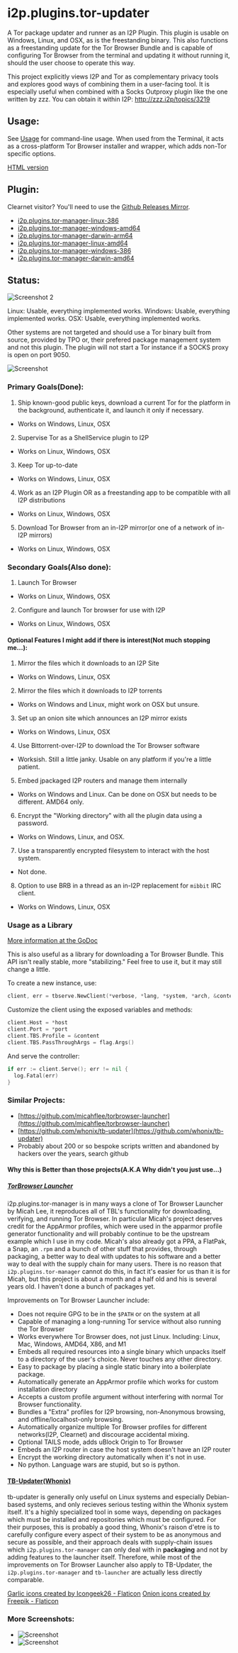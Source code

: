 # i2p.plugins.tor-updater

A Tor package updater and runner as an I2P Plugin. This plugin is
usable on Windows, Linux, and OSX, as is the freestanding binary.
This also functions as a freestanding update for the Tor Browser
Bundle and is capable of configuring Tor Browser from the terminal
and updating it without running it, should the user choose to operate
this way.

This project explicitly views I2P and Tor as complementary privacy
tools and explores good ways of combining them in a user-facing tool.
It is especially useful when combined with a Socks Outproxy plugin
like the one written by zzz. You can obtain it within I2P: http://zzz.i2p/topics/3219

Usage:
------

See [Usage](USAGE.md) for command-line usage. When used from the Terminal,
it acts as a cross-platform Tor Browser installer and wrapper, which adds
non-Tor specific options.

[HTML version](usage.html)

Plugin:
-------

Clearnet visitor? You'll need to use the [Github Releases Mirror](https://github.com/eyedeekay/i2p.plugins.tor-manager/releases/).

- [i2p.plugins.tor-manager-linux-386](https://github.com/eyedeekay/i2p.plugins.tor-manager/releases/download/0.0.4/i2p.plugins.tor-manager-linux-386.su3)
- [i2p.plugins.tor-manager-windows-amd64](https://github.com/eyedeekay/i2p.plugins.tor-manager/releases/download/0.0.4/i2p.plugins.tor-manager-windows-amd64.su3)
- [i2p.plugins.tor-manager-darwin-arm64](https://github.com/eyedeekay/i2p.plugins.tor-manager/releases/download/0.0.4/i2p.plugins.tor-manager-darwin-arm64.su3)
- [i2p.plugins.tor-manager-linux-amd64](https://github.com/eyedeekay/i2p.plugins.tor-manager/releases/download/0.0.4/i2p.plugins.tor-manager-linux-amd64.su3)
- [i2p.plugins.tor-manager-windows-386](https://github.com/eyedeekay/i2p.plugins.tor-manager/releases/download/0.0.4/i2p.plugins.tor-manager-windows-386.su3)
- [i2p.plugins.tor-manager-darwin-amd64](https://github.com/eyedeekay/i2p.plugins.tor-manager/releases/download/0.0.4/i2p.plugins.tor-manager-darwin-amd64.su3)

Status:
-------

![Screenshot 2](screenshot-console.png)

Linux: Usable, everything implemented works.
Windows: Usable, everything implemented works.
OSX: Usable, everything implemented works.

Other systems are not targeted and should use a Tor binary built from source,
provided by TPO or, their prefered package management system and not this plugin.
The plugin will not start a Tor instance if a SOCKS proxy is open on port 9050.

![Screenshot](screenshot-i2pbrowser.png)

### Primary Goals(Done):

1. Ship known-good public keys, download a current Tor for the platform in the background, authenticate it, and launch it only if necessary.
 - Works on Windows, Linux, OSX
2. Supervise Tor as a ShellService plugin to I2P
 - Works on Linux, Windows, OSX
3. Keep Tor up-to-date
 - Works on Windows, Linux, OSX
4. Work as an I2P Plugin OR as a freestanding app to be compatible with all I2P distributions
 - Works on Linux, Windows, OSX
5. Download Tor Browser from an in-I2P mirror(or one of a network of in-I2P mirrors)
 - Works on Linux, Windows, OSX

### Secondary Goals(Also done):

1. Launch Tor Browser
 - Works on Linux, Windows, OSX
2. Configure and launch Tor browser for use with I2P
 - Works on Linux, Windows, OSX

#### Optional Features I might add if there is interest(Not much stopping me...):

1. Mirror the files which it downloads to an I2P Site
 - Works on Windows, Linux, OSX
2. Mirror the files which it downloads to I2P torrents
 - Works on Windows and Linux, might work on OSX but unsure.
3. Set up an onion site which announces an I2P mirror exists
 - Works on Windows, Linux, OSX
4. Use Bittorrent-over-I2P to download the Tor Browser software
 - Worksish. Still a little janky. Usable on any platform if you're a little patient.
5. Embed jpackaged I2P routers and manage them internally
 - Works on Windows and Linux. Can be done on OSX but needs to be different. AMD64 only.
6. Encrypt the "Working directory" with all the plugin data using a password.
 - Works on Windows, Linux, and OSX.
7. Use a transparently encrypted filesystem to interact with the host system.
 - Not done.
8. Option to use BRB in a thread as an in-I2P replacement for `mibbit` IRC client.
 - Works on Windows, Linux, OSX

### Usage as a Library

[More information at the GoDoc](https://pkg.go.dev/i2pgit.org/idk/i2p.plugins.tor-manager)

This is also useful as a library for downloading a Tor Browser Bundle. This API
isn't really stable, more "stabilizing." Feel free to use it, but it may still
change a little.

To create a new instance, use:

``` Go
client, err = tbserve.NewClient(*verbose, *lang, *system, *arch, &content)
```

Customize the client using the exposed variables and methods:

``` Go
client.Host = *host
client.Port = *port
client.TBS.Profile = &content
client.TBS.PassThroughArgs = flag.Args()
```

And serve the controller:

``` Go
if err := client.Serve(); err != nil {
  log.Fatal(err)
}
```

### Similar Projects:

- [https://github.com/micahflee/torbrowser-launcher](https://github.com/micahflee/torbrowser-launcher)
- [https://github.com/whonix/tb-updater](https://github.com/whonix/tb-updater)
- Probably about 200 or so bespoke scripts written and abandoned by hackers over the years, search github

#### Why this is Better than those projects(A.K.A Why didn't you just use...)

##### [TorBrowser Launcher](https://github.com/micahfleee/torbrowser-launcher)

i2p.plugins.tor-manager is in many ways a clone of Tor Browser Launcher by Micah Lee,
it reproduces all of TBL's functionality for downloading, verifying, and running
Tor Browser. In particular Micah's project deserves credit for the AppArmor profiles,
which were used in the apparmor profile generator functionality and will probably
continue to be the upstream example which I use in my code. Micah's also already got
a PPA, a FlatPak, a Snap, an `.rpm` and a bunch of other stuff that provides, through
packaging, a better way to deal with updates to his software and a better way to deal
with the supply chain for many users. There is no reason that `i2p.plugins.tor-manager`
cannot do this, in fact it's easier for us than it is for Micah, but this project is
about a month and a half old and his is several years old. I haven't done a bunch of
packages yet.

Improvements on Tor Browser Launcher include:

 - Does not require GPG to be in the `$PATH` or on the system at all
 - Capable of managing a long-running Tor service without also running the Tor Browser
 - Works everywhere Tor Browser does, not just Linux. Including:
  Linux, Mac, Windows, AMD64, X86, and M1
 - Embeds all required resources into a single binary which unpacks itself to a directory
  of the user's choice. Never touches any other directory.
 - Easy to package by placing a single static binary into a boilerplate package.
 - Automatically generate an AppArmor profile which works for custom installation directory
 - Accepts a custom profile argument without interfering with normal Tor Browser
  functionality.
 - Bundles a "Extra" profiles for I2P browsing, non-Anonymous browsing, and
  offline/localhost-only browsing.
 - Automatically organize multiple Tor Browser profiles for different networks(I2P,
  Clearnet) and discourage accidental mixing.
 - Optional TAILS mode, adds uBlock Origin to Tor Browser
 - Embeds an I2P router in case the host system doesn't have an I2P router
 - Encrypt the working directory automatically when it's not in use.
 - No python. Language wars are stupid, but so is python.

#### [TB-Updater(Whonix)](https://github.com/whonix/tb-updater)

tb-updater is generally only useful on Linux systems and especially Debian-based systems,
and only recieves serious testing within the Whonix system itself. It's a highly specialized
tool in some ways, depending on packages which must be installed and repositories which must
be configured. For their purposes, this is probably a good thing, Whonix's raison d'etre is
to carefully configure every aspect of their system to be as anonymous and secure as possible,
and their approach deals with supply-chain issues which `i2p.plugins.tor-manager` can only
deal with in **packaging** and not by adding features to the launcher itself. Therefore, while
most of the improvements on Tor Browser Launcher also apply to TB-Updater, the
`i2p.plugins.tor-manager` and `tb-launcher` are actually less directly comparable.

<a href="https://www.flaticon.com/free-icons/garlic" title="garlic icons">Garlic icons created by Icongeek26 - Flaticon</a>
<a href="https://www.flaticon.com/free-icons/onion" title="onion icons">Onion icons created by Freepik - Flaticon</a>

### More Screenshots:

- ![Screenshot](screenshot.png)
- ![Screenshot](screenshot-dark.png)
